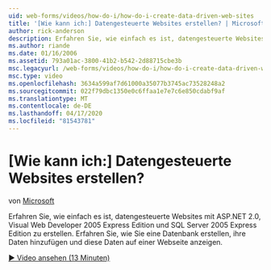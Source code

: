 ```yaml
---
uid: web-forms/videos/how-do-i/how-do-i-create-data-driven-web-sites
title: '[Wie kann ich:] Datengesteuerte Websites erstellen? | Microsoft-Dokumentation'
author: rick-anderson
description: Erfahren Sie, wie einfach es ist, datengesteuerte Websites mit ASP.NET 2.0, Visual Web Developer 2005 Express Edition und SQL Server 2005 Express Edition zu erstellen. Lernen...
ms.author: riande
ms.date: 01/16/2006
ms.assetid: 793a01ac-3800-41b2-b542-2d88715cbe3b
msc.legacyurl: /web-forms/videos/how-do-i/how-do-i-create-data-driven-web-sites
msc.type: video
ms.openlocfilehash: 3634a599af7d61000a35077b3745ac73528248a2
ms.sourcegitcommit: 022f79dbc1350e0c6ffaa1e7e7c6e850cdabf9af
ms.translationtype: MT
ms.contentlocale: de-DE
ms.lasthandoff: 04/17/2020
ms.locfileid: "81543781"
---
```

# <a name="how-do-i-create-data-driven-web-sites"></a>[Wie kann ich:] Datengesteuerte Websites erstellen?

von [Microsoft](https://github.com/microsoft)

Erfahren Sie, wie einfach es ist, datengesteuerte Websites mit ASP.NET 2.0, Visual Web Developer 2005 Express Edition und SQL Server 2005 Express Edition zu erstellen. Erfahren Sie, wie Sie eine Datenbank erstellen, ihre Daten hinzufügen und diese Daten auf einer Webseite anzeigen.

[&#9654; Video ansehen (13 Minuten)](https://channel9.msdn.com/Blogs/ASP-NET-Site-Videos/how-do-i-create-data-driven-web-sites)
